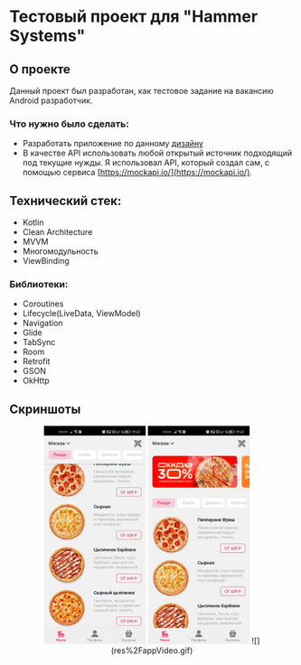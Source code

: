 # Тестовый проект для "Hammer Systems"

## О проекте

Данный проект был разработан, как тестовое задание на вакансию Android разработчик.

### Что нужно было сделать:

- Разработать приложение по данному [дизайну](
  https://www.figma.com/file/8FvAWXCD2oD9oSDHx9xFfU/%D0%A2%D0%B5%D1%81%D1%82%D0%BE%D0%B2%D0%BE%D0%B5-%D0%B7%D0%B0%D0%B4%D0%B0%D0%BD%D0%B8%D0%B5-Android?node-id=0%3A1
  )
- В качестве API использовать любой открытый источник подходящий под текущие нужды.
  Я использовал API, который создал сам, с помощью
  сервиса [https://mockapi.io/](https://mockapi.io/).

## Технический стек:

- Kotlin
- Clean Architecture
- MVVM
- Многомодульность
- ViewBinding

### Библиотеки:

- Coroutines
- Lifecycle(LiveData, ViewModel)
- Navigation
- Glide
- TabSync
- Room
- Retrofit
- GSON
- OkHttp

## Скриншоты

<div align = "center">
    <img src="res/screen1.jpg" width="180" alt="Экран с баннерами">
    <img src="res/screen2.jpg" width="180" alt="Экран без баннеров">
![](res%2FappVideo.gif)
</div> 
